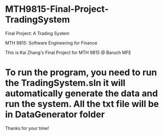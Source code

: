 # MTH9815-Final-Project-TradingSystem
Final Project: A Trading System

MTH 9815: Software Engineering for Finance

This is Kai Zhang's Final Project for MTH 9815 @ Baruch MFE

# To run the program, you need to run the TradingSystem.sln it will automatically generate the data and run the system. All the txt file will be in DataGenerator folder

Thanks for your time!

